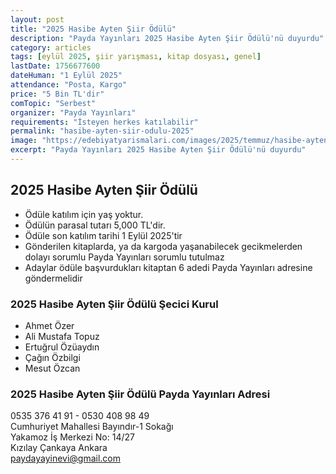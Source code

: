 ```yaml
---
layout: post
title: "2025 Hasibe Ayten Şiir Ödülü"
description: "Payda Yayınları 2025 Hasibe Ayten Şiir Ödülü'nü duyurdu"
category: articles
tags: [eylül 2025, şiir yarışması, kitap dosyası, genel]
lastDate: 1756677600
dateHuman: "1 Eylül 2025"
attendance: "Posta, Kargo"
price: "5 Bin TL'dir"
comTopic: "Serbest"
organizer: "Payda Yayınları"
requirements: "İsteyen herkes katılabilir"
permalink: "hasibe-ayten-siir-odulu-2025"
image: "https://edebiyatyarismalari.com/images/2025/temmuz/hasibe-ayten-siir-odulu.jpg"
excerpt: "Payda Yayınları 2025 Hasibe Ayten Şiir Ödülü'nü duyurdu"
---
```


## 2025 Hasibe Ayten Şiir Ödülü

- Ödüle katılım için yaş yoktur.
- Ödülün parasal tutarı 5,000 TL'dir.
- Ödüle son katılım tarihi 1 Eylül 2025'tir
- Gönderilen kitaplarda, ya da kargoda yaşanabilecek gecikmelerden dolayı sorumlu Payda Yayınları sorumlu tutulmaz
- Adaylar ödüle başvurdukları kitaptan 6 adedi Payda Yayınları adresine göndermelidir

### 2025 Hasibe Ayten Şiir Ödülü Şecici Kurul

- Ahmet Özer
- Ali Mustafa Topuz
- Ertuğrul Özüaydın
- Çağın Özbilgi
- Mesut Özcan

### 2025 Hasibe Ayten Şiir Ödülü Payda Yayınları Adresi

0535 376 41 91 - 0530 408 98 49  
Cumhuriyet Mahallesi Bayındır-1 Sokağı  
Yakamoz İş Merkezi No: 14/27  
Kızılay Çankaya Ankara  
paydayayinevi@gmail.com  